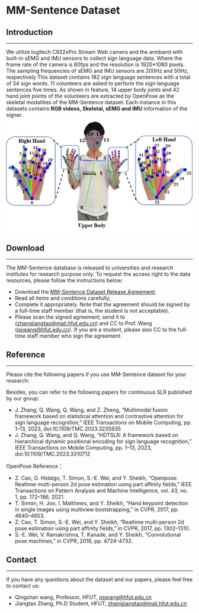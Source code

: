 # MM-Sentence Dataset


## Introduction
---
We utilize logitech C922xPro Stream Web camera and the armband with built-in sEMG and IMU sensors to collect sign language data.
Where the frame rate of the camera is 60fps and the resolution is 1920*1080 pixels.
The sampling frequencies of sEMG and IMU sensors are 200Hz and 50Hz, respectively
This dataset contains 182 sign language sentences with a total of 34 sign words.
11 volunteers are asked to perform the sign language sentences five times.
As shown in feature, 14 upper body joints and 42 hand joint points of the volunteers are extracted by OpenPose as the skeletal modalities of the MM-Sentence dataset.
Each instance in this datasets contains **RGB videos, Skeletal, sEMG and IMU** information of the signer.
![Skeletal points](https://github.com/ZhangJiangtao-0108/MM-Sentence_Dataset/blob/main/Image/Sekeltal-points.png)


## Download
---
The MM-Sentence database is released to universities and research institutes for research purpose only. To request the access right to the data resources, please follow the instructions below:
- Download the [MM-Sentence Dataset Release Agreement](https://github.com/ZhangJiangtao-0108/MM-Sentence_Dataset/blob/main/MM-Sentence%20_Dataset%20_Release%20_Agreement.pdf);
- Read all items and conditions carefully;
- Complete it appropriately. Note that the agreement should be signed by a full-time staff member (that is, the student is not acceptable).
- Please scan the signed agreement, send it to (zhangjiangtao@mail.hfut.edu.cn) and CC to Prof. Wang (qswang@hfut.edu.cn). If you are a student, please also CC to the full-time staff member who sign the agreement.


## Reference
---
Please cite the following papers if you use MM-Sentence dataset for your research:

  
Besides, you can refer to the following papers for continuous SLR published by our group:
- J. Zhang, Q. Wang, Q. Wang, and Z. Zheng, “Multimodal fusion framework based on statistical attention and contrastive attention for sign language recognition,” IEEE Transactions on Mobile Computing, pp. 1–13, 2023, doi:10.1109/TMC.2023.3235935
- J. Zhang, Q. Wang, and Q. Wang, “HDTSLR: A framework based on hierarchical dynamic positional encoding for sign language recognition,” IEEE Transactions on Mobile Computing, pp. 1–13, 2023, doi:10.1109/TMC.2023.3310712

OpenPose Reference：
- Z. Cao, G. Hidalgo, T. Simon, S.-E. Wei, and Y. Sheikh, “Openpose: Realtime multi-person 2d pose estimation using part affinity fields,” IEEE Transactions on Pattern Analysis and Machine Intelligence, vol. 43, no. 1, pp. 172–186, 2021.
- T. Simon, H. Joo, I. Matthews, and Y. Sheikh, “Hand keypoint detection in single images using multiview bootstrapping,” in CVPR, 2017, pp. 4645–4653.
- Z. Cao, T. Simon, S.-E. Wei, and Y. Sheikh, “Realtime multi-person 2d pose estimation using part affinity fields,” in CVPR, 2017, pp. 1302–1310.
- S.-E. Wei, V. Ramakrishna, T. Kanade, and Y. Sheikh, “Convolutional pose machines,” in CVPR, 2016, pp. 4724–4732.

## Contact
---
If you have any questions about the dataset and our papers, please feel free to contact us:
- Qingshan wang, Professor, HFUT, qswang@hfut.edu.cn
- Jiangtao Zhang, Ph.D Student, HFUT, zhangjiangtao@mail.hfut.edu.cn
